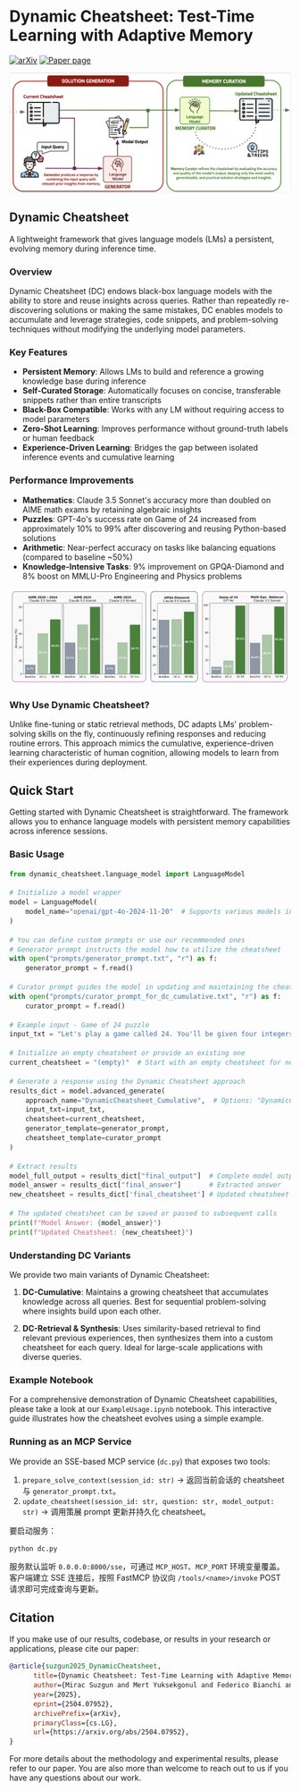 # Dynamic Cheatsheet: Test-Time Learning with Adaptive Memory

[![arXiv](https://img.shields.io/badge/arXiv-2504.07952-b31b1b.svg)](https://arxiv.org/abs/2504.07952) [![Paper page](https://huggingface.co/datasets/huggingface/badges/resolve/main/paper-page-sm-dark.svg)](https://arxiv.org/abs/2504.07952)

![Dynamic Cheatsheet Illustration](figures/Illustration.png)

## Dynamic Cheatsheet

A lightweight framework that gives language models (LMs) a persistent, evolving memory during inference time.

### Overview

Dynamic Cheatsheet (DC) endows black-box language models with the ability to store and reuse insights across queries. Rather than repeatedly re-discovering solutions or making the same mistakes, DC enables models to accumulate and leverage strategies, code snippets, and problem-solving techniques without modifying the underlying model parameters.

### Key Features

* **Persistent Memory**: Allows LMs to build and reference a growing knowledge base during inference
* **Self-Curated Storage**: Automatically focuses on concise, transferable snippets rather than entire transcripts
* **Black-Box Compatible**: Works with any LM without requiring access to model parameters
* **Zero-Shot Learning**: Improves performance without ground-truth labels or human feedback
* **Experience-Driven Learning**: Bridges the gap between isolated inference events and cumulative learning

### Performance Improvements

* **Mathematics**: Claude 3.5 Sonnet's accuracy more than doubled on AIME math exams by retaining algebraic insights
* **Puzzles**: GPT-4o's success rate on Game of 24 increased from approximately 10% to 99% after discovering and reusing Python-based solutions
* **Arithmetic**: Near-perfect accuracy on tasks like balancing equations (compared to baseline ~50%)
* **Knowledge-Intensive Tasks**: 9% improvement on GPQA-Diamond and 8% boost on MMLU-Pro Engineering and Physics problems

![Dynamic Cheatsheet Performance](figures/OverallPerformance.png)


### Why Use Dynamic Cheatsheet?

Unlike fine-tuning or static retrieval methods, DC adapts LMs' problem-solving skills on the fly, continuously refining responses and reducing routine errors. This approach mimics the cumulative, experience-driven learning characteristic of human cognition, allowing models to learn from their experiences during deployment.

## Quick Start

Getting started with Dynamic Cheatsheet is straightforward. The framework allows you to enhance language models with persistent memory capabilities across inference sessions.

### Basic Usage

```python
from dynamic_cheatsheet.language_model import LanguageModel

# Initialize a model wrapper
model = LanguageModel(
    model_name="openai/gpt-4o-2024-11-20"  # Supports various models including OpenAI, Anthropic, DeepSeek, Llama, Gemini, etc.
)

# You can define custom prompts or use our recommended ones
# Generator prompt instructs the model how to utilize the cheatsheet
with open("prompts/generator_prompt.txt", "r") as f:
    generator_prompt = f.read()

# Curator prompt guides the model in updating and maintaining the cheatsheet
with open("prompts/curator_prompt_for_dc_cumulative.txt", "r") as f:
    curator_prompt = f.read()

# Example input - Game of 24 puzzle
input_txt = "Let's play a game called 24. You'll be given four integers, and your objective is to use each number only once, combined with any of the four arithmetic operations (addition, subtraction, multiplication, and division) and parentheses, to achieve a total of 24. For example, if the input is 4, 7, 8, and 8, the output could be (7 - (8 / 8)) * 4 = 24. Please present a single expression that evaluates to 24. Question  #1: 5 6 6 8"

# Initialize an empty cheatsheet or provide an existing one
current_cheatsheet = "(empty)"  # Start with an empty cheatsheet for new sessions

# Generate a response using the Dynamic Cheatsheet approach
results_dict = model.advanced_generate(
    approach_name="DynamicCheatsheet_Cumulative",  # Options: "DynamicCheatsheet_Cumulative", "DynamicCheatsheet_RetrievalSynthesis"
    input_txt=input_txt,
    cheatsheet=current_cheatsheet,
    generator_template=generator_prompt,
    cheatsheet_template=curator_prompt
)

# Extract results
model_full_output = results_dict["final_output"]  # Complete model output
model_answer = results_dict["final_answer"]       # Extracted answer
new_cheatsheet = results_dict['final_cheatsheet'] # Updated cheatsheet for future queries

# The updated cheatsheet can be saved or passed to subsequent calls
print(f"Model Answer: {model_answer}")
print(f"Updated Cheatsheet: {new_cheatsheet}")
```

### Understanding DC Variants

We provide two main variants of Dynamic Cheatsheet:

1. **DC-Cumulative**: Maintains a growing cheatsheet that accumulates knowledge across all queries. Best for sequential problem-solving where insights build upon each other.

2. **DC-Retrieval & Synthesis**: Uses similarity-based retrieval to find relevant previous experiences, then synthesizes them into a custom cheatsheet for each query. Ideal for large-scale applications with diverse queries.

### Example Notebook

For a comprehensive demonstration of Dynamic Cheatsheet capabilities, please take a look at our `ExampleUsage.ipynb` notebook. This interactive guide illustrates how the cheatsheet evolves using a simple example.

### Running as an MCP Service

We provide an SSE-based MCP service (`dc.py`) that exposes two tools:

1. `prepare_solve_context(session_id: str)` → 返回当前会话的 cheatsheet 与 `generator_prompt.txt`。
2. `update_cheatsheet(session_id: str, question: str, model_output: str)` → 调用策展 prompt 更新并持久化 cheatsheet。

要启动服务：

```bash
python dc.py
```

服务默认监听 `0.0.0.0:8000/sse`，可通过 `MCP_HOST`、`MCP_PORT` 环境变量覆盖。客户端建立 SSE 连接后，按照 FastMCP 协议向 `/tools/<name>/invoke` POST 请求即可完成查询与更新。

## Citation

If you make use of our results, codebase, or results in your research or applications, please cite our paper:

```bibtex
@article{suzgun2025_DynamicCheatsheet,
      title={Dynamic Cheatsheet: Test-Time Learning with Adaptive Memory}, 
      author={Mirac Suzgun and Mert Yuksekgonul and Federico Bianchi and Dan Jurafsky and James Zou},
      year={2025},
      eprint={2504.07952},
      archivePrefix={arXiv},
      primaryClass={cs.LG},
      url={https://arxiv.org/abs/2504.07952}, 
}
```

For more details about the methodology and experimental results, please refer to our paper. You are also more than welcome to reach out to us if you have any questions about our work.

